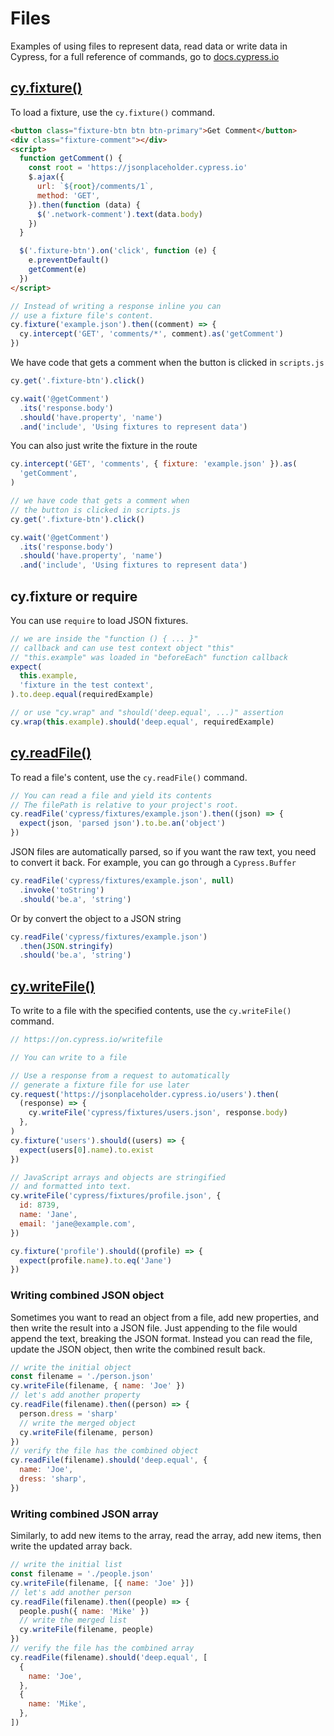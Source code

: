 # Files

Examples of using files to represent data, read data or write data in Cypress, for a full reference of commands, go to [docs.cypress.io](https://on.cypress.io/api)

## [cy.fixture()](https://on.cypress.io/fixture)

To load a fixture, use the `cy.fixture()` command.

<!-- fiddle cy.fixture() - load a fixture -->

```html
<button class="fixture-btn btn btn-primary">Get Comment</button>
<div class="fixture-comment"></div>
<script>
  function getComment() {
    const root = 'https://jsonplaceholder.cypress.io'
    $.ajax({
      url: `${root}/comments/1`,
      method: 'GET',
    }).then(function (data) {
      $('.network-comment').text(data.body)
    })
  }

  $('.fixture-btn').on('click', function (e) {
    e.preventDefault()
    getComment(e)
  })
</script>
```

```js
// Instead of writing a response inline you can
// use a fixture file's content.
cy.fixture('example.json').then((comment) => {
  cy.intercept('GET', 'comments/*', comment).as('getComment')
})
```

We have code that gets a comment when the button is clicked in `scripts.js`

```js
cy.get('.fixture-btn').click()

cy.wait('@getComment')
  .its('response.body')
  .should('have.property', 'name')
  .and('include', 'Using fixtures to represent data')
```

You can also just write the fixture in the route

```js
cy.intercept('GET', 'comments', { fixture: 'example.json' }).as(
  'getComment',
)

// we have code that gets a comment when
// the button is clicked in scripts.js
cy.get('.fixture-btn').click()

cy.wait('@getComment')
  .its('response.body')
  .should('have.property', 'name')
  .and('include', 'Using fixtures to represent data')
```

<!-- fiddle-end -->

## cy.fixture or require

You can use `require` to load JSON fixtures.

<!-- could not make this test work yet -->
<!-- fiddle.skip cy.fixture() or require - load a fixture -->

```js
// we are inside the "function () { ... }"
// callback and can use test context object "this"
// "this.example" was loaded in "beforeEach" function callback
expect(
  this.example,
  'fixture in the test context',
).to.deep.equal(requiredExample)

// or use "cy.wrap" and "should('deep.equal', ...)" assertion
cy.wrap(this.example).should('deep.equal', requiredExample)
```

<!-- fiddle-end -->

## [cy.readFile()](https://on.cypress.io/readfile)

To read a file's content, use the `cy.readFile()` command.

<!-- fiddle cy.readFile() - read file contents -->

```js
// You can read a file and yield its contents
// The filePath is relative to your project's root.
cy.readFile('cypress/fixtures/example.json').then((json) => {
  expect(json, 'parsed json').to.be.an('object')
})
```

JSON files are automatically parsed, so if you want the raw text, you need to convert it back. For example, you can go through a `Cypress.Buffer`

```js
cy.readFile('cypress/fixtures/example.json', null)
  .invoke('toString')
  .should('be.a', 'string')
```

Or by convert the object to a JSON string

```js
cy.readFile('cypress/fixtures/example.json')
  .then(JSON.stringify)
  .should('be.a', 'string')
```

<!-- fiddle-end -->

## [cy.writeFile()](https://on.cypress.io/writefile)

To write to a file with the specified contents, use the `cy.writeFile()` command.

<!-- fiddle cy.writeFile() - write to a file -->

```js
// https://on.cypress.io/writefile

// You can write to a file

// Use a response from a request to automatically
// generate a fixture file for use later
cy.request('https://jsonplaceholder.cypress.io/users').then(
  (response) => {
    cy.writeFile('cypress/fixtures/users.json', response.body)
  },
)
cy.fixture('users').should((users) => {
  expect(users[0].name).to.exist
})

// JavaScript arrays and objects are stringified
// and formatted into text.
cy.writeFile('cypress/fixtures/profile.json', {
  id: 8739,
  name: 'Jane',
  email: 'jane@example.com',
})

cy.fixture('profile').should((profile) => {
  expect(profile.name).to.eq('Jane')
})
```

<!-- fiddle-end -->

### Writing combined JSON object

Sometimes you want to read an object from a file, add new properties, and then write the result into a JSON file. Just appending to the file would append the text, breaking the JSON format. Instead you can read the file, update the JSON object, then write the combined result back.

<!-- fiddle cy.writeFile() - write combined JSON object -->

```js
// write the initial object
const filename = './person.json'
cy.writeFile(filename, { name: 'Joe' })
// let's add another property
cy.readFile(filename).then((person) => {
  person.dress = 'sharp'
  // write the merged object
  cy.writeFile(filename, person)
})
// verify the file has the combined object
cy.readFile(filename).should('deep.equal', {
  name: 'Joe',
  dress: 'sharp',
})
```

<!-- fiddle-end -->

### Writing combined JSON array

Similarly, to add new items to the array, read the array, add new items, then write the updated array back.

<!-- fiddle cy.writeFile() - write combined JSON array -->

```js
// write the initial list
const filename = './people.json'
cy.writeFile(filename, [{ name: 'Joe' }])
// let's add another person
cy.readFile(filename).then((people) => {
  people.push({ name: 'Mike' })
  // write the merged list
  cy.writeFile(filename, people)
})
// verify the file has the combined array
cy.readFile(filename).should('deep.equal', [
  {
    name: 'Joe',
  },
  {
    name: 'Mike',
  },
])
```

<!-- fiddle-end -->
